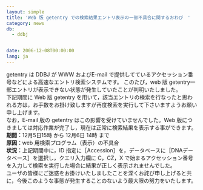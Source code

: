 ```yaml
---
layout: simple
title: 'Web 版 getentry での検索結果エントリ表示の一部不具合に関するおわび　'
category: news
db:
  - ddbj


date: 2006-12-08T00:00:00
lang: ja
---
```


<html>getentry は DDBJ が WWW およびE-mail で提供してているアクセッション番号などによる高速なエントリ検索システムです。 このたび，web 版 getentry一部エントリが表示できない状態が発生していたことが判明いたしました。<br>下記期間に Web 版 getentry を用いて，該当エントリの検索を行なったと思われる方は，お手数をお掛け致しますが再度検索を実行して下さいますようお願い申し上げます。<br>なお，E-mail 版の getentry はこの影響を受けていませんでした。Web 版につきましては対応作業が完了し，現在は正常に検索結果を表示する事ができます。<br> <b>期間：</b>12月5日15時 から 12月6日 14時 まで<br> <b>原因：</b>web 用検索プログラム（表示）の不具合<br> <b>状況：</b>上記期間中に，ID 指定に［Accession］を，データベースに［DNAデータベース］を選択し，クエリ入力欄に C，CZ，X で始まるアクセッション番号を入力して検索を実行した場合に結果が正しく表示されませんでした。<br>ユーザの皆様にご迷惑をお掛けいたしましたことを深くお詫び申し上げると共に，今後このような事態が発生することのないよう最大限の努力をいたします。</html>
